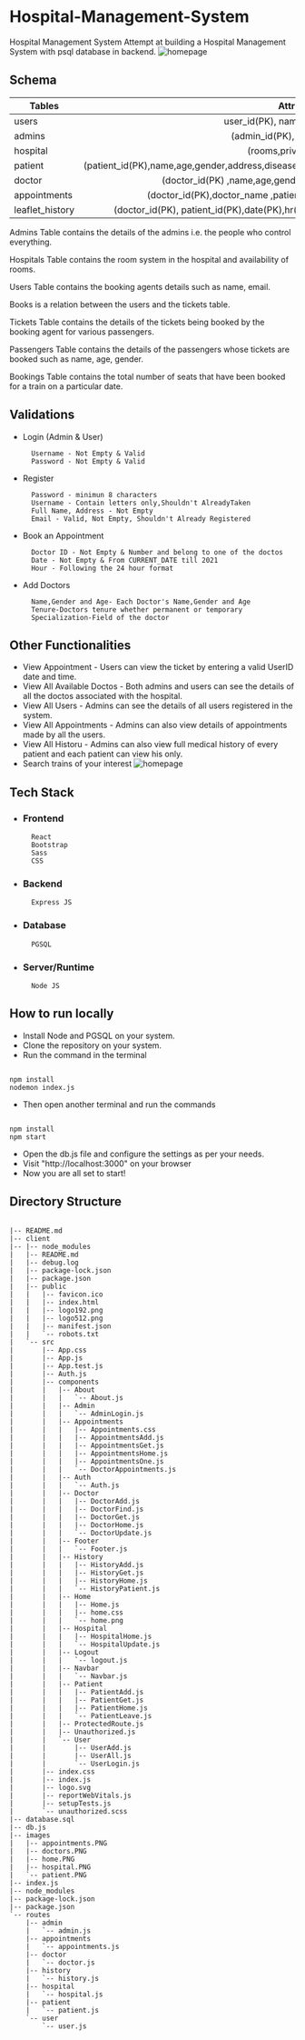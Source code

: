 # Hospital-Management-System

Hospital Management System
Attempt at building a Hospital Management System with psql database in backend.
![homepage](images/home.PNG)

## Schema

| Tables        | Attributes    |
| ------------- |:-------------:|
| users | user_id(PK), name, email, password|
admins | (admin_id(PK), email, password)
hospital |(rooms,private,available)
patient |(patient_id(PK),name,age,gender,address,disease,room_number,contact,arrival_date,departure_date)
doctor | (doctor_id(PK) ,name,age,gender,tenure,specialization,available)
appointments | (doctor_id(PK),doctor_name ,patient_id ,patient_name ,date(PK),hr(PK))
leaflet_history | (doctor_id(PK), patient_id(PK),date(PK),hr(PK),disease,cure,room_number,arrival_date)

Admins Table contains the details of the admins i.e. the people who control everything.

Hospitals Table contains the room system in the hospital and availability of rooms.

Users Table contains the booking agents details such as name, email.

Books is a relation between the users and the tickets table.

Tickets Table contains the details of the tickets being booked by the booking agent for various passengers.

Passengers Table contains the details of the passengers whose tickets are booked such as name, age, gender.

Bookings Table contains the total number of seats that have been booked for a train on a particular date.

## Validations

- Login (Admin & User)

        Username - Not Empty & Valid
        Password - Not Empty & Valid
- Register

        Password - minimun 8 characters
        Username - Contain letters only,Shouldn't AlreadyTaken
        Full Name, Address - Not Empty
        Email - Valid, Not Empty, Shouldn't Already Registered
- Book an Appointment

        Doctor ID - Not Empty & Number and belong to one of the doctos
        Date - Not Empty & From CURRENT_DATE till 2021
        Hour - Following the 24 hour format
- Add Doctors

        Name,Gender and Age- Each Doctor's Name,Gender and Age
        Tenure-Doctors tenure whether permanent or temporary
        Specialization-Field of the doctor

## Other Functionalities

- View Appointment
        - Users can view the ticket by entering a valid UserID date and time.
- View All Available Doctos
        - Both admins and users can see the details of all the doctos associated with the hospital.
- View All Users
        - Admins can see the details of all users registered in the system.
- View All Appointments
        - Admins can also view details of appointments made by all the users.
- View All Historu
        - Admins can also view full medical history of every patient and each patient can view his only.
- Search trains of your interest
![homepage](images/appointments.PNG)

## Tech Stack

- ### Frontend

        React
        Bootstrap
        Sass
        CSS

- ### Backend

        Express JS

- ### Database

        PGSQL

- ### Server/Runtime

        Node JS

## How to run locally

- Install Node and PGSQL on your system.
- Clone the repository on your system.
- Run the command in the terminal

```

npm install
nodemon index.js

```

- Then open another terminal and run the commands

```

npm install
npm start

```

- Open the db.js file and configure the settings as per your needs.
- Visit "http://localhost:3000" on your browser
- Now you are all set to start!

## Directory Structure

```

|-- README.md
|-- client
|-- |-- node_modules
|   |-- README.md
|   |-- debug.log
|   |-- package-lock.json
|   |-- package.json
|   |-- public
|   |   |-- favicon.ico
|   |   |-- index.html
|   |   |-- logo192.png
|   |   |-- logo512.png
|   |   |-- manifest.json
|   |   `-- robots.txt
|   `-- src
|       |-- App.css
|       |-- App.js
|       |-- App.test.js
|       |-- Auth.js
|       |-- components
|       |   |-- About
|       |   |   `-- About.js
|       |   |-- Admin
|       |   |   `-- AdminLogin.js
|       |   |-- Appointments
|       |   |   |-- Appointments.css
|       |   |   |-- AppointmentsAdd.js
|       |   |   |-- AppointmentsGet.js
|       |   |   |-- AppointmentsHome.js
|       |   |   |-- AppointmentsOne.js
|       |   |   `-- DoctorAppointments.js
|       |   |-- Auth
|       |   |   `-- Auth.js
|       |   |-- Doctor
|       |   |   |-- DoctorAdd.js
|       |   |   |-- DoctorFind.js
|       |   |   |-- DoctorGet.js
|       |   |   |-- DoctorHome.js
|       |   |   `-- DoctorUpdate.js
|       |   |-- Footer
|       |   |   `-- Footer.js
|       |   |-- History
|       |   |   |-- HistoryAdd.js
|       |   |   |-- HistoryGet.js
|       |   |   |-- HistoryHome.js
|       |   |   `-- HistoryPatient.js
|       |   |-- Home
|       |   |   |-- Home.js
|       |   |   |-- home.css
|       |   |   `-- home.png
|       |   |-- Hospital
|       |   |   |-- HospitalHome.js
|       |   |   `-- HospitalUpdate.js
|       |   |-- Logout
|       |   |   `-- logout.js
|       |   |-- Navbar
|       |   |   `-- Navbar.js
|       |   |-- Patient
|       |   |   |-- PatientAdd.js
|       |   |   |-- PatientGet.js
|       |   |   |-- PatientHome.js
|       |   |   `-- PatientLeave.js
|       |   |-- ProtectedRoute.js
|       |   |-- Unauthorized.js
|       |   `-- User
|       |       |-- UserAdd.js
|       |       |-- UserAll.js
|       |       `-- UserLogin.js
|       |-- index.css
|       |-- index.js
|       |-- logo.svg
|       |-- reportWebVitals.js
|       |-- setupTests.js
|       `-- unauthorized.scss
|-- database.sql
|-- db.js
|-- images
|   |-- appointments.PNG
|   |-- doctors.PNG
|   |-- home.PNG
|   |-- hospital.PNG
|   `-- patient.PNG
|-- index.js
|-- node_modules
|-- package-lock.json
|-- package.json
`-- routes
    |-- admin
    |   `-- admin.js
    |-- appointments
    |   `-- appointments.js
    |-- doctor
    |   `-- doctor.js
    |-- history
    |   `-- history.js
    |-- hospital
    |   `-- hospital.js
    |-- patient
    |   `-- patient.js
    `-- user
        `-- user.js


```
